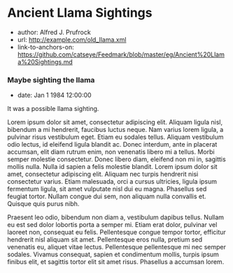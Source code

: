 # Ancient Llama Sightings

*   author: Alfred J. Prufrock
*   url: http://example.com/old_llama.xml
*   link-to-anchors-on: https://github.com/catseye/Feedmark/blob/master/eg/Ancient%20Llama%20Sightings.md

### Maybe sighting the llama

*   date: Jan 1 1984 12:00:00

It was a possible llama sighting.

Lorem ipsum dolor sit amet, consectetur adipiscing elit. Aliquam ligula nisl, bibendum a mi hendrerit, faucibus luctus neque. Nam varius lorem ligula, a pulvinar risus vestibulum eget. Etiam eu sodales tellus. Aliquam vestibulum odio lectus, id eleifend ligula blandit ac. Donec interdum, ante in placerat accumsan, elit diam rutrum enim, non venenatis libero mi a tellus. Morbi semper molestie consectetur. Donec libero diam, eleifend non mi in, sagittis mollis nulla. Nulla id sapien a felis molestie blandit. Lorem ipsum dolor sit amet, consectetur adipiscing elit. Aliquam nec turpis hendrerit nisi consectetur varius. Etiam malesuada, orci a cursus ultricies, ligula ipsum fermentum ligula, sit amet vulputate nisl dui eu magna. Phasellus sed feugiat tortor. Nullam congue dui sem, non aliquam nulla convallis et. Quisque quis purus nibh.

Praesent leo odio, bibendum non diam a, vestibulum dapibus tellus. Nullam eu est sed dolor lobortis porta a semper mi. Etiam erat dolor, pulvinar vel laoreet non, consequat eu felis. Pellentesque congue tempor tortor, efficitur hendrerit nisl aliquam sit amet. Pellentesque eros nulla, pretium sed venenatis eu, aliquet vitae lectus. Pellentesque pellentesque mi nec semper sodales. Vivamus consequat, sapien et condimentum mollis, turpis ipsum finibus elit, et sagittis tortor elit sit amet risus. Phasellus a accumsan lorem.

